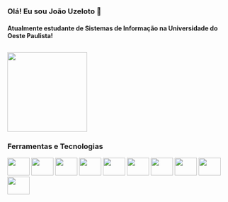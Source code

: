 ### Olá! Eu sou João Uzeloto 👋
#### Atualmente estudante de Sistemas de Informação na Universidade do Oeste Paulista!
  ## 
<div>
<a href="https://github.com/joaouzeloto">
<img height="180em" src="https://github-readme-stats.vercel.app/api/top-langs/?username=joaouzeloto&layout=compact&langs_count=7&theme=graywhite"/> 
</div>
<a><h3>Ferramentas e Tecnologias</h3></a>  
<div>
<a><img src="https://cdn.jsdelivr.net/gh/devicons/devicon@latest/icons/php/php-original.svg" width="50" height="40"/></a>
<a><img src="https://cdn.jsdelivr.net/gh/devicons/devicon/icons/html5/html5-original.svg" width="50" height="40"/></a>
<a><img src="https://cdn.jsdelivr.net/gh/devicons/devicon/icons/css3/css3-original.svg" width="50" height="40"/></a> 
<a><img src="https://cdn.jsdelivr.net/gh/devicons/devicon/icons/python/python-original.svg" width="50" height="40"/></a> 
<a><img src="https://cdn.jsdelivr.net/gh/devicons/devicon@latest/icons/csharp/csharp-original.svg" width="50" height="40"/></a>
<a><img src="https://cdn.jsdelivr.net/gh/devicons/devicon@latest/icons/dotnetcore/dotnetcore-original.svg" width="50" height="40"/></a>
<a><img src="https://cdn.jsdelivr.net/gh/devicons/devicon/icons/cplusplus/cplusplus-original.svg" width="50" height="40"/></a>
<a><img src="https://cdn.jsdelivr.net/gh/devicons/devicon/icons/c/c-original.svg" width="50" height="40" /></a>
<a><img src="https://cdn.jsdelivr.net/gh/devicons/devicon/icons/java/java-original-wordmark.svg"  width="50" height="40"/></a>
<a><img src="https://cdn.jsdelivr.net/gh/devicons/devicon@latest/icons/spring/spring-original-wordmark.svg"  width="50" height="40"/></a>
 </div>

  
